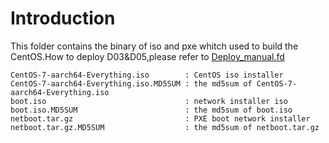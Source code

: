 # Introduction
This folder contains the binary of iso and pxe whitch used to build the CentOS.How to deploy D03&D05,please refer to [Deploy_manual.fd](https://github.com/open-estuary/estuary/tree/master/doc/Deploy_Manual.4All.md)
```
CentOS-7-aarch64-Everything.iso        : CentOS iso installer
CentOS-7-aarch64-Everything.iso.MD5SUM : the md5sum of CentOS-7-aarch64-Everything.iso
boot.iso                               : network installer iso
boot.iso.MD5SUM                        : the md5sum of boot.iso
netboot.tar.gz                         : PXE boot network installer
netboot.tar.gz.MD5SUM                  : the md5sum of netboot.tar.gz
```
